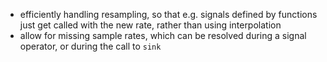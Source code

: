- efficiently handling resampling, so that e.g. signals defined by functions
    just get called with the new rate, rather than using interpolation
- allow for missing sample rates, which can be resolved during
a signal operator, or during the call to `sink`
